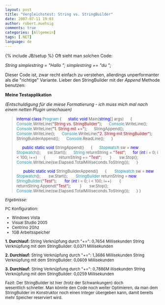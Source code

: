 ```yaml
---
layout: post
title: "Vergleichstest: String vs. StringBuilder"
date: 2007-07-11 19:03
author: robert.muehsig
comments: true
categories: [Allgemein]
tags: [.NET]
language: de
---
```

{% include JB/setup %}
Oft sieht man solchen Code:

<em>String simplestring = "Hallo ";
simplestring += "du ";</em>

Dieser Code ist, zwar recht einfach zu verstehen, allerdings unperformanter als die "richtige" Variante.
Lieber den StringBuilder mit der <em>Append</em> Methode benutzen: 

<strong>Meine Testapplikation </strong>

<em>(Entschuldigung für die miese Formatierung - ich muss mich mal nach einem netten Plugin umschauen)</em>

<font size="2">
<blockquote><font size="2" color="#0000ff">internal class</font><font size="2"> </font><font size="2" color="#2b91af">Program
</font><font size="2">{
</font><font size="2" color="#0000ff">     static</font><font size="2"> </font><font size="2" color="#0000ff">void</font><font size="2"> Main(</font><font size="2" color="#0000ff">string</font><font size="2">[] args)
     {
</font><font size="2" color="#2b91af">     Console</font><font size="2">.WriteLine(</font><font size="2" color="#a31515">"String vs. StringBuilder"</font><font size="2">);
</font><font size="2" color="#2b91af">     Console</font><font size="2">.WriteLine();
</font><font size="2" color="#2b91af">     Console</font><font size="2">.WriteLine(</font><font size="2" color="#a31515">"1. String mit +="</font><font size="2">);
     StringAppend();
</font><font size="2" color="#2b91af">     Console</font><font size="2">.WriteLine();
</font><font size="2" color="#2b91af">     Console</font><font size="2">.WriteLine(</font><font size="2" color="#a31515">"2. String mit StringBuilder"</font><font size="2">);
     StringBuilderAppend();
</font><font size="2" color="#2b91af">     Console</font><font size="2">.ReadLine();
     }</font><font size="2"><font size="2" color="#0000ff">     </font></font>

<font size="2"><font size="2" color="#0000ff">     public</font><font size="2"> </font><font size="2" color="#0000ff">static</font><font size="2"> </font><font size="2" color="#0000ff">void</font><font size="2"> StringAppend()
</font><font size="2">     {
</font><font size="2" color="#2b91af">     Stopwatch</font><font size="2"> sw = </font><font size="2" color="#0000ff">new</font><font size="2"> </font><font size="2" color="#2b91af">Stopwatch</font><font size="2">();
     sw.Start();
</font><font size="2" color="#2b91af">     String</font><font size="2"> returnString = </font><font size="2" color="#a31515">"Test"</font><font size="2">;
</font><font size="2" color="#0000ff">     for</font><font size="2"> (</font><font size="2" color="#0000ff">int</font><font size="2"> i = 0; i &lt; 100; i++)
     {
           returnString += <font color="#a31515">"Test"</font><font size="2">;
</font></font></font><font size="2"><font size="2">      }
      sw.Stop();
      </font><font size="2" color="#2b91af">Console</font><font size="2">.WriteLine(sw.Elapsed.TotalMilliseconds.ToString());
     }</font></font><font size="2"><font size="2" color="#0000ff">     </font></font>

<font size="2"><font size="2" color="#0000ff">      public</font><font size="2"> </font><font size="2" color="#0000ff">static</font><font size="2"> </font><font size="2" color="#0000ff">void</font><font size="2"> StringBuilderAppend()
     {
</font><font size="2" color="#2b91af">      Stopwatch</font><font size="2"> sw = </font><font size="2" color="#0000ff">new</font><font size="2"> </font><font size="2" color="#2b91af">Stopwatch</font><font size="2">();
      sw.Start();
</font><font size="2" color="#2b91af">      StringBuilder</font><font size="2"> returnString = </font><font size="2" color="#0000ff">new</font><font size="2"> </font><font size="2" color="#2b91af">StringBuilder</font><font size="2">(</font><font size="2" color="#a31515">"Test"</font><font size="2">);
</font><font size="2" color="#0000ff">      for</font><font size="2"> (</font><font size="2" color="#0000ff">int</font><font size="2"> i = 0; i &lt; 100; i++)
      {
            returnString.Append(</font><font size="2" color="#a31515">"Test"</font><font size="2">);
       }
      sw.Stop();
</font><font size="2" color="#2b91af">     Console</font><font size="2">.WriteLine(sw.Elapsed.TotalMilliseconds.ToString());
     }
</font><font size="2">}</font></font></blockquote>
<em>Ergebnisse:</em>

PC Konfiguration:
- Windows Vista
- Visual Studio 2005
- Centrino 2Ghz
- 1GB Arbeitsspeicher

<strong>1. Durchlauf:
</strong>String Verknüpfung durch "+=": 0,7654 Millisekunden
String Verknüpfung mit dem StringBuilder: 0,0371 Millisekunden

<strong>2. Durchlauf:
</strong>String Verknüpfung durch "+=": 1,3686 Millisekunden
String Verknüpfung mit dem StringBuilder: 0,0609 Millisekunden

</font><strong>3. Durchlauf:</strong>
String Verknüpfung durch "+=": 0,7886M illisekunden
String Verknüpfung mit dem StringBuilder: 0,0259 Millisekunden

Fazit:
Der StringBuilder ist hier (trotz der Schwankungen) doch wesentlich schneller. Man könnte den Code noch weiter Optimieren, da man dem StringBuilder im Konstruktor noch einen Integer übergeben kann, damit bereits mehr Speicher reserviert wird.
